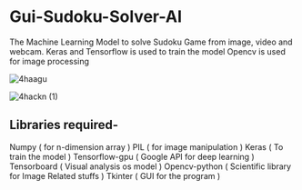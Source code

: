 # Gui-Sudoku-Solver-AI
The Machine Learning Model to solve Sudoku Game from image, video and webcam. 
Keras and Tensorflow is used to train the model 
Opencv is used for image processing

![4haagu](https://user-images.githubusercontent.com/58811384/95017594-ebb03280-0677-11eb-952d-5e55e4a080d6.gif)

![4hackn (1)](https://user-images.githubusercontent.com/58811384/95018152-6c246280-067b-11eb-8dac-7bc27b276877.gif)

## Libraries required-
Numpy ( for n-dimension array )
PIL ( for image manipulation )
Keras ( To train the model )
Tensorflow-gpu ( Google API for deep learning )
Tensorboard ( Visual analysis os model )
Opencv-python ( Scientific library for Image Related stuffs )
Tkinter ( GUI for the program )

